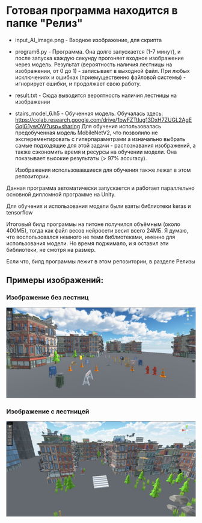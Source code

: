 # Готовая программа находится в папке "Релиз"

* input_AI_image.png - Входное изображение, для скрипта
* program6.py - Программа. Она долго запускается (1-7 минут), и после запуска каждую секунду прогоняет входное изображение через модель. Результат (вероятность наличия лестницы на изображении, от 0 до 1) - записывает в выходной файл. При любых исключениях и ошибках (приемущественно файловой системы) - игнорирует ошибки, и продолжает свою работу.
* result.txt - Сюда выводится вероятность наличия лестницы на изображении
* stairs_model_6.h5 - Обученная модель. Обучалась здесь: https://colab.research.google.com/drive/1bwFZTtIug13DxH7ZUGL2AgEGqlG1ywOW?usp=sharing Для обучения использовалась предобученная модель MobileNetV2, что позволило не эксперементировать с гиперпараметрами а изначально выбрать самые подходящие для этой задачи - распознавания изображений, а также сэкономить время и ресурсы на обучении модели. Она показывает высокие результаты (> 97% accuracy). 

  Изображения использовавшиеся для обучения также лежат в этом репозитории.

Данная программа автоматически запускается и работает параллельно основной дипломной программе на Unity.

Для обучения и использования модели были взяты библиотеки keras и tensorflow

Итоговый билд программы на питоне получился объёмным (около 400МБ), тогда как файл весов нейросети весит всего 24МБ. Я думаю, что воспользовался немного не теми библиотеками, именно для использования модели. Но время поджимало, и я оставил эти библиотеки, не смотря на размер.

Если что, билд программы лежит в этом репозитории, в разделе Релизы

## Примеры изображений:

### Изображение без лестниц
![Нет лестниц](Нет%20лестниц.jpg)

### Изображение с лестницей
![Есть лестница](Есть%20лестница.jpg)
